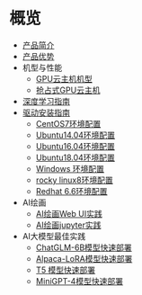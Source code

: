 # 概览


* [产品简介](/gpu/introduction)
* [产品优势](/gpu/advantage)
* 机型与性能
    * [GPU云主机机型](/gpu/type)
    * [抢占式GPU云主机](/gpu/Spotinstance_gpu)
* [深度学习指南](/gpu/practice)
* [驱动安装指南](/gpu/operation/index)
    * [CentOS7环境配置](/gpu/operation/centos7_cuda)
    * [Ubuntu14.04环境配置](/gpu/operation/ubuntu14_cuda)
    * [Ubuntu16.04环境配置](/gpu/operation/ubuntu16_cuda)
    * [Ubuntu18.04环境配置](/gpu/operation/ubuntu18_cuda)
    * [Windows 环境配置](/gpu/operation/Windows_cuda)
    * [rocky linux8环境配置](/gpu/operation/RockyLinux8_cuda)
    * [Redhat 6.6环境配置](/gpu/operation/redhat6.6_cuda)
*  AI绘画
    * [AI绘画Web UI实践](/gpu/practice/stable_diffusion_webui)
    * [AI绘画jupyter实践](/gpu/practice/stable_diffusion)
*  AI大模型最佳实践
    * [ChatGLM-6B模型快速部署](/gpu/practice/ChatGLM)
    * [Alpaca-LoRA模型快速部署](/gpu/practice/Alpaca-LoRA)
    * [T5 模型快速部署](/gpu/practice/T5) 
    * [MiniGPT-4模型快速部署](/gpu/practice/MiniGPT4)

    

